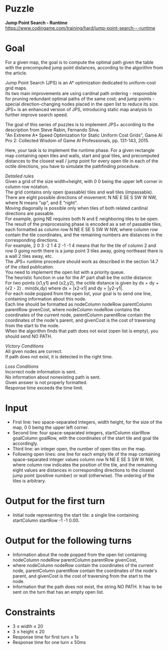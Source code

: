 # Puzzle
**Jump Point Search - Runtime** https://www.codingame.com/training/hard/jump-point-search---runtime

# Goal
For a given map, the goal is to compute the optimal path given the table with the precomputed jump point distances, according to the algorithm from the article.

Jump Point Search (JPS) is an A* optimization dedicated to uniform-cost grid maps.  
Its two main improvements are using cardinal path ordering - responsible for pruning redundant optimal paths of the same cost; and jump points - special direction-changing nodes placed in the open list to reduce its size.  
JPS+ is an enhanced version of JPS, introducing static map analysis to further improve search speed.

The goal of this series of puzzles is to implement JPS+ according to the description from Steve Rabin, Fernando Silva.  
"An Extreme A* Speed Optimization for Static Uniform Cost Grids", Game AI Pro 2: Collected Wisdom of Game AI Professionals, pp. 131-143, 2015.  

Here, your task is to implement the runtime phase. For a given rectangle map containing open tiles and walls, start and goal tiles, and precomputed distances to the closest wall / jump point for every open tile in each of the octile directions, you have to simulate the pathfinding procedure.

*Detailed rules*  
Given a grid of the size width×height, with 0 0 being the upper left corner in column row notation.  
The grid contains only open (passable) tiles and wall tiles (impassable).  
There are eight possible directions of movement: N NE E SE S SW W NW, where N means "up", and E "right".  
Moving diagonally is possible only when tiles of both related cardinal directions are passable.  
For example, going NE requires both N and E neighboring tiles to be open.  
The result of the preprocessing phase is encoded as a set of passable tiles, each formatted as column row N NE E SE S SW W NW, where column row contain the tile coordinates, and the remaining numbers are distances in the corresponding directions.  
For example, 2 0 3 -2 1 4 2 -1 -1 4 means that for the tile of column 2 and row 0 going north there is a jump point 3 tiles away, going northeast there is a wall 2 tiles away, etc.  
The JPS+ runtime procedure should work as described in the section 14.7 of the cited publication.  
You need to implement the open list with a priority queue.  
The heuristic function in use for the A* part shall be the octile distance:  
For two points (x1,y1) and (x2,y2), the octile distance is given by dx + dy + (√2 - 2) . min(dx,dy) where dx = |x2-x1| and dy = |y2-y1|.  
For each node popped from the open list, your goal is to send one line, containing information about this node.  
Each line should be formatted as nodeColumn nodeRow parentColumn parentRow givenCost, where nodeColumn nodeRow contains the coordinates of the current node, parentColumn parentRow contain the coordinates of the node's parent, and givenCost is the cost of traversing from the start to the node.  
When the algorithm finds that path does not exist (open list is empty), you should send NO PATH.  

*Victory Conditions*  
All given nodes are correct.  
If path does not exist, it is detected in the right time.  

*Loss Conditions*  
Incorrect node information is sent.  
No information about nonexisting path is sent.  
Given answer is not properly formatted.  
Response time exceeds the time limit.   

# Input
* First line: two space-separated integers, width height, for the size of the map, 0 0 being the upper left corner.
* Second line: four space-separated integers, startColumn startRow goalColumn goalRow, with the coordinates of the start tile and goal tile accordingly.
* Third line: an integer open, the number of open tiles on the map.
* Following open lines: one line for each empty tile of the map containing space-separated integer values column row N NE E SE S SW W NW, where column row indicates the position of the tile, and the remaining eight values are distances in corresponding directions to the closest jump point (positive number) or wall (otherwise). The ordering of the tiles is arbitrary.

# Output for the first turn
* Initial node representing the start tile: a single line containing startColumn startRow -1 -1 0.00.

# Output for the following turns
* Information about the node popped from the open list containing nodeColumn nodeRow parentColumn parentRow givenCost, 
* where nodeColumn nodeRow contain the coordinates of the current node, parentColumn parentRow contain the coordinates of the node's parent, and givenCost is the cost of traversing from the start to the node.
* Information that the path does not exist, the string NO PATH. It has to be sent on the turn that has an empty open list.

# Constraints
* 3 ≤ width ≤ 20
* 3 ≤ height ≤ 20
* Response time for first turn ≤ 1s
* Response time for one turn ≤ 50ms
